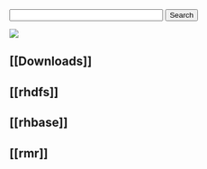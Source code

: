 <form id="cse-search-box" action="http://google.com/cse">
  <input type="hidden" name="cx" value="000856043270612930050:w5ulxohgx00" />
  <input type="hidden" name="ie" value="UTF-8" />
  <input type="text" name="q" size="31" />
  <input type="submit" name="sa" value="Search" />
</form>
<img src="http://www.google.com/cse/images/google_custom_search_smwide.gif">

## [[Downloads]]
## [[rhdfs]]
## [[rhbase]]
## [[rmr]]